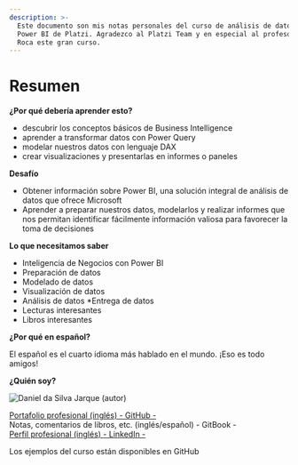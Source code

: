 ```yaml
---
description: >-
  Este documento son mis notas personales del curso de análisis de datos con
  Power BI de Platzi. Agradezco al Platzi Team y en especial al profesor Renzo
  Roca este gran curso.
---
```


# Resumen

**¿Por qué debería aprender esto?**

* descubrir los conceptos básicos de Business Intelligence
* aprender a transformar datos con Power Query
* modelar nuestros datos con lenguaje DAX
* crear visualizaciones y presentarlas en informes o paneles

**Desafío**

* Obtener información sobre Power BI, una solución integral de análisis de datos que ofrece Microsoft
* Aprender a preparar nuestros datos, modelarlos y realizar informes que nos permitan identificar fácilmente información valiosa para favorecer la toma de decisiones

**Lo que necesitamos saber**

* Inteligencia de Negocios con Power BI
* Preparación de datos
* Modelado de datos
* Visualización de datos
* Análisis de datos \*Entrega de datos
* Lecturas interesantes
* Libros interesantes

**¿Por qué en español?**

El español es el cuarto idioma más hablado en el mundo. ¡Eso es todo amigos!

**¿Quién soy?**

![Daniel da Silva Jarque (autor)](https://i.imgur.com/2i0LPvN.png)

[Portafolio profesional (inglés) - GitHub -](https://github.com/ddasilva64)\
Notas, comentarios de libros, etc. (inglés/español) - GitBook -\
[Perfil profesional (inglés) - LinkedIn -](https://linkedin.com/in/daniel-da-silva-jarque-863705206)

Los ejemplos del curso están disponibles en GitHub

